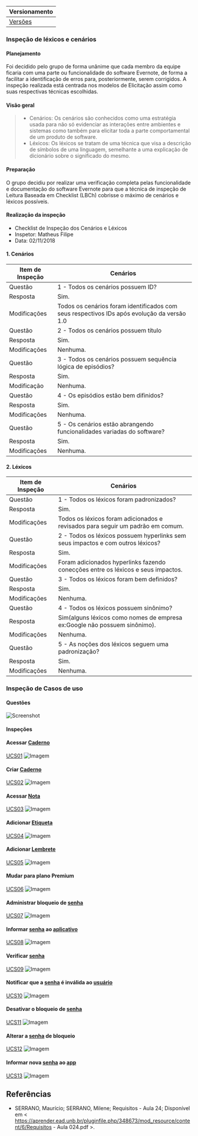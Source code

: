 |Versionamento|
|-------|
|[Versões](https://requisitos-2018-2-evernote.github.io/Evernote/Analise-versões) |


### Inspeção de léxicos e cenários

#### Planejamento
Foi decidido pelo grupo de forma unânime que cada membro da equipe ficaria com uma parte ou funcionalidade do software Evernote, de forma a facilitar a identificação de erros para, posteriormente, serem corrigidos. A inspeção realizada está centrada nos modelos de Elicitação assim como suas respectivas técnicas escolhidas.

#### Visão geral
> * Cenários:
Os cenários são conhecidos como uma estratégia usada para não só evidenciar as interações entre ambientes e sistemas como também para elicitar toda a parte comportamental de um produto de software.
> * Léxicos:
Os léxicos se tratam de uma técnica que visa a descrição de símbolos de uma linguagem, semelhante a uma explicação de dicionário sobre o significado do mesmo.

#### Preparação
O grupo decidiu por realizar uma verificação completa pelas funcionalidade e documentação do software Evernote para que a técnica de inspeção de Leitura Baseada em Checklist (LBCh) cobrisse o máximo de cenários e léxicos possíveis.

#### Realização da inspeção
* Checklist de Inspeção dos Cenários e Léxicos
* Inspetor: Matheus Filipe
* Data: 02/11/2018

#### 1. Cenários
|Item de Inspeção|Cenários|
|----------------|--------|
|Questão|1 - Todos os cenários possuem ID?|
|Resposta|Sim.|
|Modificações|Todos os cenários foram identificados com seus respectivos IDs após evolução da versão 1.0|
|Questão|2 - Todos os cenários possuem título|
|Resposta|Sim.|
|Modificações|Nenhuma.|
|Questão|3 - Todos os cenários possuem sequência lógica de episódios?|
|Resposta|Sim.|
|Modificação|Nenhuma.|
|Questão|4 - Os episódios estão bem difinidos?|
|Resposta|Sim.|
|Modificações|Nenhuma.|
|Questão|5 - Os cenários estão abrangendo funcionalidades variadas do software?
|Resposta|Sim.|
|Modificações|Nenhuma.|

#### 2. Léxicos
|Item de Inspeção|Cenários|
|----------------|--------|
|Questão|1 - Todos os léxicos foram padronizados?|
|Resposta|Sim.|
|Modificações|Todos os léxicos foram adicionados e revisados para seguir um padrão em comum.|
|Questão|2 - Todos os léxicos possuem hyperlinks sem seus impactos e com outros léxicos?|
|Resposta|Sim.|
|Modificações|Foram adicionados hyperlinks fazendo conecções entre os léxicos e seus impactos.|
|Questão|3 - Todos os léxicos foram bem definidos?|
|Resposta|Sim.|
|Modificações|Nenhuma.|
|Questão|4 - Todos os léxicos possuem sinônimo?|
|Resposta|Sim(alguns léxicos como nomes de empresa ex:Google não possuem sinônimo).|
|Modificações|Nenhuma.|
|Questão|5 - As noções dos léxicos seguem uma padronização?|
|Resposta|Sim.|
|Modificações|Nenhuma.|

### Inspeção de Casos de uso

#### Questões

![Screenshot](images/qt.png)


#### Inspeções

#### Acessar [Caderno](https://requisitos-2018-2-evernote.github.io/Evernote/Modelagem/#caderno)

[UCS01](https://requisitos-2018-2-evernote.github.io/Evernote/Modelagem2/#acessar-caderno)
![Imagem](images/av-acessar-caderno.png)

#### Criar [Caderno](https://requisitos-2018-2-evernote.github.io/Evernote/Modelagem/#caderno)

[UCS02](https://requisitos-2018-2-evernote.github.io/Evernote/Modelagem2/#criar-caderno)
![Imagem](images/av-criar-caderno.png)

#### Acessar [Nota](https://requisitos-2018-2-evernote.github.io/Evernote/Modelagem/#nota)

[UCS03](https://requisitos-2018-2-evernote.github.io/Evernote/Modelagem2/#acessar-nota)
![Imagem](images/av-acessa-nota.png)

#### Adicionar [Etiqueta](https://requisitos-2018-2-evernote.github.io/Evernote/Modelagem/#etiqueta)

[UCS04](https://requisitos-2018-2-evernote.github.io/Evernote/Modelagem2/#adicionar-etiqueta)
![Imagem](images/av-add-etiqueta.png)

#### Adicionar [Lembrete](https://requisitos-2018-2-evernote.github.io/Evernote/Modelagem/#lembrete)

[UCS05](https://requisitos-2018-2-evernote.github.io/Evernote/Modelagem2/#adicionar-lembrete)
![Imagem](images/av-add-lembrete.png)

#### Mudar para plano Premium

[UCS06](https://requisitos-2018-2-evernote.github.io/Evernote/Modelagem2/#mudar-para-plano-premium)
![Imagem](images/av-conta-premium.png)

#### Administrar bloqueio de [senha](https://requisitos-2018-2-evernote.github.io/Evernote/Modelagem/#codigo-de-acesso)

[UCS07](https://requisitos-2018-2-evernote.github.io/Evernote/Modelagem2/#administrar-bloqueio-de-senha)
![Imagem](images/av-adm-blq-senha.png)

#### Informar [senha](https://requisitos-2018-2-evernote.github.io/Evernote/Modelagem/#codigo-de-acesso) ao [aplicativo](https://requisitos-2018-2-evernote.github.io/Evernote/Modelagem/#aplicacao)

[UCS08](https://requisitos-2018-2-evernote.github.io/Evernote/Modelagem2/#informar-senha-ao-aplicativo)
![Imagem](images/av-info-senha.png)

#### Verificar [senha](https://requisitos-2018-2-evernote.github.io/Evernote/Modelagem/#codigo-de-acesso)

[UCS09](https://requisitos-2018-2-evernote.github.io/Evernote/Modelagem2/#verificar-senha)
![Imagem](images/av-verf-senha.png)

#### Notificar que a [senha](https://requisitos-2018-2-evernote.github.io/Evernote/Modelagem/#codigo-de-acesso) é inválida ao [usuário](https://requisitos-2018-2-evernote.github.io/Evernote/Modelagem/#usuario)

[UCS10](https://requisitos-2018-2-evernote.github.io/Evernote/Modelagem2/#notificar-que-a-senha-é-inválida-ao-usuário)
![Imagem](images/av-not-senha-inv.png)

#### Desativar o bloqueio de [senha](https://requisitos-2018-2-evernote.github.io/Evernote/Modelagem/#codigo-de-acesso)

[UCS11](https://requisitos-2018-2-evernote.github.io/Evernote/Modelagem2/#desativar-o-bloqueio-de-senha)
![Imagem](images/av-des-senha.png)

#### Alterar a [senha](https://requisitos-2018-2-evernote.github.io/Evernote/Modelagem/#codigo-de-acesso) de bloqueio

[UCS12](https://requisitos-2018-2-evernote.github.io/Evernote/Modelagem2/#alterar-a-senha-de-bloqueio)
![Imagem](images/av-alt-senha.png)

#### Informar nova [senha](https://requisitos-2018-2-evernote.github.io/Evernote/Modelagem/#codigo-de-acesso) ao [app](https://requisitos-2018-2-evernote.github.io/Evernote/Modelagem/#aplicacao)

[UCS13](https://requisitos-2018-2-evernote.github.io/Evernote/Modelagem2/#informar-nova-senha-ao-app)
![Imagem](images/av-info-nova-senha.png)

## Referências

 * SERRANO, Maurício; SERRANO, Milene; Requisitos - Aula 24; Disponível em < https://aprender.ead.unb.br/pluginfile.php/348673/mod_resource/content/6/Requisitos - Aula 024.pdf >.
